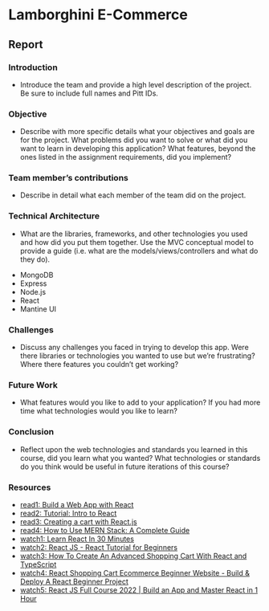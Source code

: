 # Lamborghini E-Commerce

## Report

### Introduction
- Introduce the team and provide a high level description of the project. Be sure to include full names and Pitt IDs.

### Objective 
- Describe with more specific details what your objectives and goals are for the project. What problems did you want to solve or what did you want to learn in developing this application? What features, beyond the ones listed in the assignment requirements, did you implement?

### Team member’s contributions 
- Describe in detail what each member of the team did on the project.

### Technical Architecture 
- What are the libraries, frameworks, and other technologies you used and how did you put them together. Use the MVC conceptual model to provide a guide (i.e. what are the models/views/controllers and what do they do).

* MongoDB
* Express
* Node.js
* React
* Mantine UI

### Challenges 
- Discuss any challenges you faced in trying to develop this app. Were there libraries or technologies you wanted to use but we’re frustrating? Where there features you couldn’t get working?

### Future Work 
- What features would you like to add to your application? If you had more time what technologies would you like to learn?

### Conclusion 
- Reflect upon the web technologies and standards you learned in this course, did you learn what you wanted? What technologies or standards do you think would be useful in future iterations of this course?

### Resources 
- [read1: Build a Web App with React](https://blog.glitch.com/post/react-starter-kit)
- [read2: Tutorial: Intro to React](https://reactjs.org/tutorial/tutorial.html)
- [read3: Creating a cart with React.js](https://commercejs.com/docs/community/creating-a-cart-with-react-js/)
- [read4: How to Use MERN Stack: A Complete Guide](https://www.mongodb.com/languages/mern-stack-tutorial)
- [watch1: Learn React In 30 Minutes](https://www.youtube.com/watch?v=hQAHSlTtcmY)
- [watch2: React JS - React Tutorial for Beginners](https://www.youtube.com/watch?v=Ke90Tje7VS0)
- [watch3: How To Create An Advanced Shopping Cart With React and TypeScript](https://www.youtube.com/watch?v=lATafp15HWA&list=PLZlA0Gpn_vH_NT5zPVp18nGe_W9LqBDQK&index=43)
- [watch4: React Shopping Cart Ecommerce Beginner Website - Build & Deploy A React Beginner Project](https://www.youtube.com/watch?v=tEMrD9t85v4)
- [watch5: React JS Full Course 2022 | Build an App and Master React in 1 Hour](https://www.youtube.com/watch?v=b9eMGE7QtTk)




